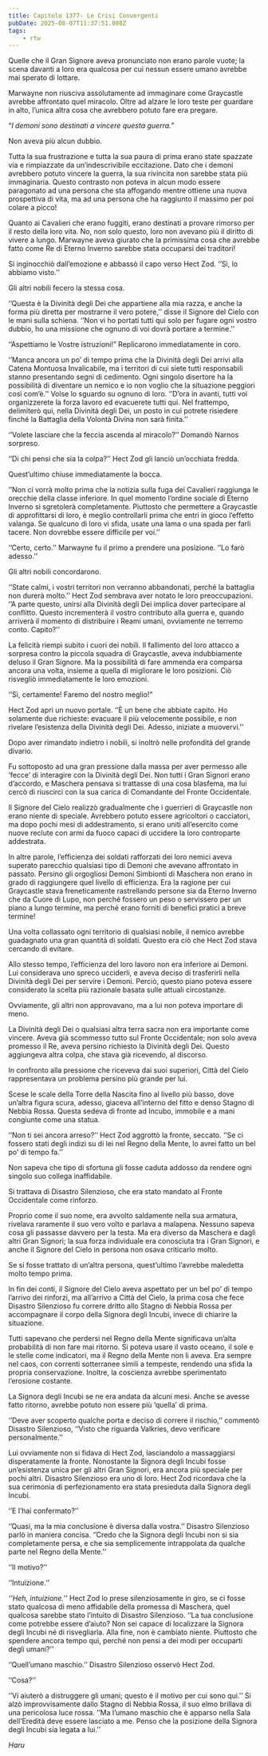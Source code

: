 ```yaml
---
title: Capitolo 1377- Le Crisi Convergenti
pubDate: 2025-08-07T11:37:51.088Z
tags:
    - rtw
---
```



Quelle che il Gran Signore aveva pronunciato non erano parole vuote; la scena davanti a loro era qualcosa per cui nessun essere umano avrebbe mai sperato di lottare.


Marwayne non riusciva assolutamente ad immaginare come Graycastle avrebbe affrontato quel miracolo. Oltre ad alzare le loro teste per guardare in alto, l’unica altra cosa che avrebbero potuto fare era pregare.


“<em>I demoni sono destinati a vincere questa guerra.”</em>


Non aveva più alcun dubbio.


Tutta la sua frustrazione e tutta la sua paura di prima erano state spazzate via e rimpiazzate da un’indescrivibile eccitazione. Dato che i demoni avrebbero potuto vincere la guerra, la sua rivincita non sarebbe stata più immaginaria. Questo contrasto non poteva in alcun modo essere paragonato ad una persona che sta affogando mentre ottiene una nuova prospettiva di vita, ma ad una persona che ha raggiunto il massimo per poi colare a picco!


Quanto ai Cavalieri che erano fuggiti, erano destinati a provare rimorso per il resto della loro vita. No, non solo questo, loro non avevano più il diritto di vivere a lungo. Marwayne aveva giurato che la primissima cosa che avrebbe fatto come Re di Eterno Inverno sarebbe stata occuparsi dei traditori!


Si inginocchiò dall’emozione e abbassò il capo verso Hect Zod. ‘’Sì, lo abbiamo visto.’’


Gli altri nobili fecero la stessa cosa.


‘’Questa è la Divinità degli Dei che appartiene alla mia razza, e anche la forma più diretta per mostrarne il vero potere,’’ disse il Signore del Cielo con le mani sulla schiena. ‘’Non vi ho portati tutti qui solo per fugare ogni vostro dubbio, ho una missione che ognuno di voi dovrà portare a termine.’’


‘’Aspettiamo le Vostre istruzioni!” Replicarono immediatamente in coro.


‘’Manca ancora un po’ di tempo prima che la Divinità degli Dei arrivi alla Catena Montuosa Invalicabile, ma i territori di cui siete tutti responsabili stanno presentando segni di cedimento. Ogni singolo disertore ha la possibilità di diventare un nemico e io non voglio che la situazione peggiori così com’è.’’ Volse lo sguardo su ognuno di loro. ‘’D’ora in avanti, tutti voi organizzerete la forza lavoro ed evacuerete tutti qui. Nel frattempo, delimiterò qui, nella Divinità degli Dei, un posto in cui potrete risiedere finché la Battaglia della Volontà Divina non sarà finita.’’


‘’Volete lasciare che la feccia ascenda al miracolo?’’ Domandò Narnos sorpreso.


‘’Di chi pensi che sia la colpa?’’ Hect Zod gli lanciò un’occhiata fredda.


Quest’ultimo chiuse immediatamente la bocca.


‘’Non ci vorrà molto prima che la notizia sulla fuga dei Cavalieri raggiunga le orecchie della classe inferiore. In quel momento l’ordine sociale di Eterno Inverno si sgretolerà completamente. Piuttosto che permettere a Graycastle di approfittarsi di loro, è meglio controllarli prima che entri in gioco l’effetto valanga. Se qualcuno di loro vi sfida, usate una lama o una spada per farli tacere. Non dovrebbe essere difficile per voi.’’


‘’Certo, certo.’’ Marwayne fu il primo a prendere una posizione. ‘’Lo farò adesso.’’


Gli altri nobili concordarono.


‘’State calmi, i vostri territori non verranno abbandonati, perché la battaglia non durerà molto.’’ Hect Zod sembrava aver notato le loro preoccupazioni. ‘’A parte questo, unirsi alla Divinità degli Dei implica dover partecipare al conflitto. Questo incrementerà il vostro contributo alla guerra e, quando arriverà il momento di distribuire i Reami umani, ovviamente ne terremo conto. Capito?’’


La felicità riempì subito i cuori dei nobili. Il fallimento del loro attacco a sorpresa contro la piccola squadra di Graycastle, aveva indubbiamente deluso il Gran Signore. Ma la possibilità di fare ammenda era comparsa ancora una volta, insieme a quella di migliorare le loro posizioni. Ciò risvegliò immediatamente le loro emozioni.


‘’Sì, certamente! Faremo del nostro meglio!”


Hect Zod aprì un nuovo portale. ‘’È un bene che abbiate capito. Ho solamente due richieste: evacuare il più velocemente possibile, e non rivelare l’esistenza della Divinità degli Dei. Adesso, iniziate a muovervi.’’


Dopo aver rimandato indietro i nobili, si inoltrò nelle profondità del grande divario.


Fu sottoposto ad una gran pressione dalla massa per aver permesso alle ‘fecce’ di interagire con la Divinità degli Dei. Non tutti i Gran Signori erano d’accordo, e Maschera pensava si trattasse di una cosa blasfema, ma lui cercò di riuscirci con la sua carica di Comandante del Fronte Occidentale.


Il Signore del Cielo realizzò gradualmente che i guerrieri di Graycastle non erano niente di speciale. Avrebbero potuto essere agricoltori o cacciatori, ma dopo pochi mesi di addestramento, si erano uniti all’esercito come nuove reclute con armi da fuoco capaci di uccidere la loro controparte addestrata.


In altre parole, l’efficienza dei soldati rafforzati dei loro nemici aveva superato parecchio qualsiasi tipo di Demoni che avevano affrontato in passato. Persino gli orgogliosi Demoni Simbionti di Maschera non erano in grado di raggiungere quel livello di efficienza. Era la ragione per cui Graycastle stava freneticamente rastrellando persone sia da Eterno Inverno che da Cuore di Lupo, non perché fossero un peso o servissero per un piano a lungo termine, ma perché erano forniti di benefici pratici a breve termine!


Una volta collassato ogni territorio di qualsiasi nobile, il nemico avrebbe guadagnato una gran quantità di soldati. Questo era ciò che Hect Zod stava cercando di evitare.


Allo stesso tempo, l’efficienza del loro lavoro non era inferiore ai Demoni. Lui considerava uno spreco ucciderli, e aveva deciso di trasferirli nella Divinità degli Dei per servire i Demoni. Perciò, questo piano poteva essere considerato la scelta più razionale basata sulle attuali circostanze.


Ovviamente, gli altri non approvavano, ma a lui non poteva importare di meno.


La Divinità degli Dei o qualsiasi altra terra sacra non era importante come vincere. Aveva già scommesso tutto sul Fronte Occidentale; non solo aveva promesso il Re, aveva persino richiesto la Divinità degli Dei. Questo aggiungeva altra colpa, che stava già ricevendo, al discorso.


In confronto alla pressione che riceveva dai suoi superiori, Città del Cielo rappresentava un problema persino più grande per lui.


Scese le scale della Torre della Nascita fino al livello più basso, dove un’altra figura scura, adesso, giaceva all’interno del fitto e denso Stagno di Nebbia Rossa. Questa sedeva di fronte ad Incubo, immobile e a mani congiunte come una statua.


‘’Non ti sei ancora arreso?’’ Hect Zod aggrottò la fronte, seccato. ‘’Se ci fossero stati degli indizi su di lei nel Regno della Mente, lo avrei fatto un bel po’ di tempo fa.’’


Non sapeva che tipo di sfortuna gli fosse caduta addosso da rendere ogni singolo suo collega inaffidabile.


Si trattava di Disastro Silenzioso, che era stato mandato al Fronte Occidentale come rinforzo.


Proprio come il suo nome, era avvolto saldamente nella sua armatura, rivelava raramente il suo vero volto e parlava a malapena. Nessuno sapeva cosa gli passasse davvero per la testa. Ma era diverso da Maschera e dagli altri Gran Signori; la sua forza individuale era conosciuta tra i Gran Signori, e anche il Signore del Cielo in persona non osava criticarlo molto.


Se si fosse trattato di un’altra persona, quest’ultimo l’avrebbe maledetta molto tempo prima.


In fin dei conti, il Signore del Cielo aveva aspettato per un bel po’ di tempo l’arrivo dei rinforzi, ma all’arrivo a Città del Cielo, la prima cosa che fece Disastro Silenzioso fu correre dritto allo Stagno di Nebbia Rossa per accompagnare il corpo della Signora degli Incubi, invece di chiarire la situazione.


Tutti sapevano che perdersi nel Regno della Mente significava un’alta probabilità di non fare mai ritorno. Si poteva usare il vasto oceano, il sole e le stelle come indicatori, ma il Regno della Mente non li aveva. Era sempre nel caos, con correnti sotterranee simili a tempeste, rendendo una sfida la propria conservazione.  Inoltre, la coscienza avrebbe sperimentato l’erosione costante.


La Signora degli Incubi se ne era andata da alcuni mesi. Anche se avesse fatto ritorno, avrebbe potuto non essere più ‘quella’ di prima.


‘’Deve aver scoperto qualche porta e deciso di correre il rischio,’’ commentò Disastro Silenzioso, ‘’Visto che riguarda Valkries, devo verificare personalmente.’’


Lui ovviamente non si fidava di Hect Zod, lasciandolo a massaggiarsi disperatamente la fronte. Nonostante la Signora degli Incubi fosse un’esistenza unica per gli altri Gran Signori, era ancora più speciale per pochi altri. Disastro Silenzioso era uno di loro. Hect Zod ricordava che la sua cerimonia di perfezionamento era stata presieduta dalla Signora degli Incubi.


‘’E l’hai confermato?’’


‘’Quasi, ma la mia conclusione è diversa dalla vostra.’’ Disastro Silenzioso parlò in maniera concisa. ‘’Credo che la Signora degli Incubi non si sia completamente persa, e che sia semplicemente intrappolata da qualche parte nel Regno della Mente.’’


‘’Il motivo?’’


‘’Intuizione.’’


<em>‘’Heh, intuizione.’’</em> Hect Zod lo prese silenziosamente in giro, se ci fosse stato qualcosa di meno affidabile della promessa di Maschera, quel qualcosa sarebbe stato l’intuito di Disastro Silenzioso. ‘’La tua conclusione come potrebbe essere d’aiuto? Non sei capace di localizzare la Signora degli Incubi né di risvegliarla. Alla fine, non è cambiato niente. Piuttosto che spendere ancora tempo qui, perché non pensi a dei modi per occuparti degli umani?’’


‘’Quell’umano maschio.’’ Disastro Silenzioso osservò Hect Zod.


‘’Cosa?’’


‘’Vi aiuterò a distruggere gli umani; questo è il motivo per cui sono qui.’’ Si alzò improvvisamente dallo Stagno di Nebbia Rossa, il suo elmo brillava di una pericolosa luce rossa. ‘’Ma l’umano maschio che è apparso nella Sala dell’Eredità deve essere lasciato a me. Penso che la posizione della Signora degli Incubi sia legata a lui.’’


<em>Haru</em>
                                


                                




